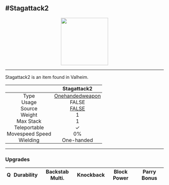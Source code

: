 <meta property="og:title" content="Stagattack2 - MoreValheim" /><meta property="og:type" content="website" /><meta property="og:image" content="/assets/stagattack2.png" /><meta property="og:description" content="Stagattack2 is an item found in Valheim." /><meta name="theme-color" content="#546D78"><meta name="twitter:card" content="summary_large_image">
#Stagattack2
-------------
<style>img {width:20px;}.tb {width:150px;display: block;margin-left: auto;margin-right: auto;}</style>

<style>.md-typeset table:not([class]) th:not([align]) {min-width:unset!important;}</style>
<style>td{padding:0em 0.3em!important;text-align:center!important;border-left:.05rem solid var(--md-default-fg-color--lightest)}</style>

<style>th{padding:0.1em 0.3em!important;text-align:center!important;font-weight:bold}</style>

<style>pre{text-align:right!important}</style>
<style>table tr td:first-child {border-left: 0;};</style>

<figure><img src="/assets/stagattack2.png" class="tb" /><figcaption><small></small></figcaption></figure>

-------------

Stagattack2 is an item found in Valheim.

|        | Stagattack2              |
| ----------- | ------------------------------------ |
| Type | [Onehandedweapon](../../types/onehandedweapon)
| Usage | FALSE<br>
| Source | [FALSE](../../items/false)
| Weight | 1 |
| Max Stack | 1 |
| Teleportable | ✓
| Movespeed Speed | 0%
| Wielding | One-handed


-------------

### Upgrades
| Q | Durability | Backstab Multi. | Knockback | Block Power | Parry Bonus
| - | - | - | - | - | - 

